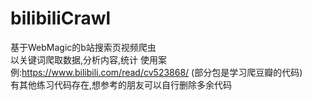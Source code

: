 # bilibiliCrawl
基于WebMagic的b站搜索页视频爬虫  
以关键词爬取数据,分析内容,统计
使用案例:https://www.bilibili.com/read/cv523868/
(部分包是学习爬豆瓣的代码)  
有其他练习代码存在,想参考的朋友可以自行删除多余代码
